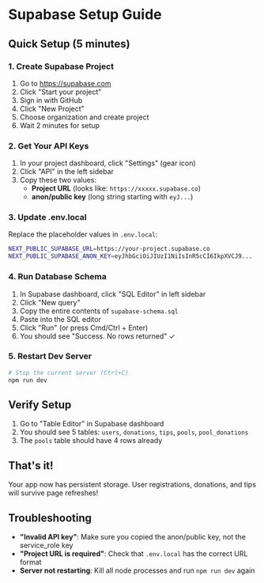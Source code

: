 # Supabase Setup Guide

## Quick Setup (5 minutes)

### 1. Create Supabase Project
1. Go to https://supabase.com
2. Click "Start your project"
3. Sign in with GitHub
4. Click "New Project"
5. Choose organization and create project
6. Wait 2 minutes for setup

### 2. Get Your API Keys
1. In your project dashboard, click "Settings" (gear icon)
2. Click "API" in the left sidebar
3. Copy these two values:
   - **Project URL** (looks like: `https://xxxxx.supabase.co`)
   - **anon/public key** (long string starting with `eyJ...`)

### 3. Update .env.local
Replace the placeholder values in `.env.local`:

```bash
NEXT_PUBLIC_SUPABASE_URL=https://your-project.supabase.co
NEXT_PUBLIC_SUPABASE_ANON_KEY=eyJhbGciOiJIUzI1NiIsInR5cCI6IkpXVCJ9...
```

### 4. Run Database Schema
1. In Supabase dashboard, click "SQL Editor" in left sidebar
2. Click "New query"
3. Copy the entire contents of `supabase-schema.sql`
4. Paste into the SQL editor
5. Click "Run" (or press Cmd/Ctrl + Enter)
6. You should see "Success. No rows returned" ✓

### 5. Restart Dev Server
```bash
# Stop the current server (Ctrl+C)
npm run dev
```

## Verify Setup
1. Go to "Table Editor" in Supabase dashboard
2. You should see 5 tables: `users`, `donations`, `tips`, `pools`, `pool_donations`
3. The `pools` table should have 4 rows already

## That's it!
Your app now has persistent storage. User registrations, donations, and tips will survive page refreshes!

## Troubleshooting
- **"Invalid API key"**: Make sure you copied the anon/public key, not the service_role key
- **"Project URL is required"**: Check that `.env.local` has the correct URL format
- **Server not restarting**: Kill all node processes and run `npm run dev` again
